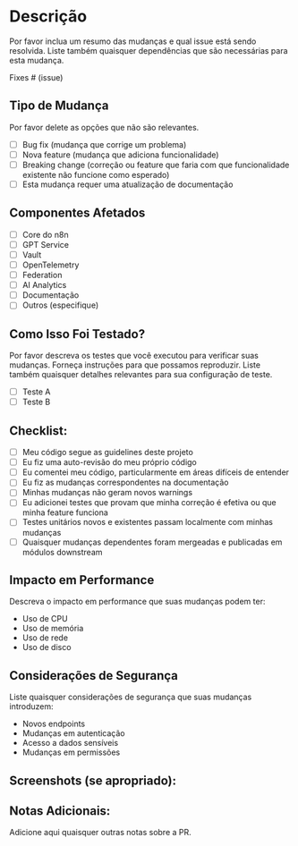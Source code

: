 # Descrição

Por favor inclua um resumo das mudanças e qual issue está sendo resolvida.
Liste também quaisquer dependências que são necessárias para esta mudança.

Fixes # (issue)

## Tipo de Mudança

Por favor delete as opções que não são relevantes.

- [ ] Bug fix (mudança que corrige um problema)
- [ ] Nova feature (mudança que adiciona funcionalidade)
- [ ] Breaking change (correção ou feature que faria com que funcionalidade existente não funcione como esperado)
- [ ] Esta mudança requer uma atualização de documentação

## Componentes Afetados

- [ ] Core do n8n
- [ ] GPT Service
- [ ] Vault
- [ ] OpenTelemetry
- [ ] Federation
- [ ] AI Analytics
- [ ] Documentação
- [ ] Outros (especifique)

## Como Isso Foi Testado?

Por favor descreva os testes que você executou para verificar suas mudanças.
Forneça instruções para que possamos reproduzir.
Liste também quaisquer detalhes relevantes para sua configuração de teste.

- [ ] Teste A
- [ ] Teste B

## Checklist:

- [ ] Meu código segue as guidelines deste projeto
- [ ] Eu fiz uma auto-revisão do meu próprio código
- [ ] Eu comentei meu código, particularmente em áreas difíceis de entender
- [ ] Eu fiz as mudanças correspondentes na documentação
- [ ] Minhas mudanças não geram novos warnings
- [ ] Eu adicionei testes que provam que minha correção é efetiva ou que minha feature funciona
- [ ] Testes unitários novos e existentes passam localmente com minhas mudanças
- [ ] Quaisquer mudanças dependentes foram mergeadas e publicadas em módulos downstream

## Impacto em Performance

Descreva o impacto em performance que suas mudanças podem ter:
- Uso de CPU
- Uso de memória
- Uso de rede
- Uso de disco

## Considerações de Segurança

Liste quaisquer considerações de segurança que suas mudanças introduzem:
- Novos endpoints
- Mudanças em autenticação
- Acesso a dados sensíveis
- Mudanças em permissões

## Screenshots (se apropriado):

## Notas Adicionais:

Adicione aqui quaisquer outras notas sobre a PR. 